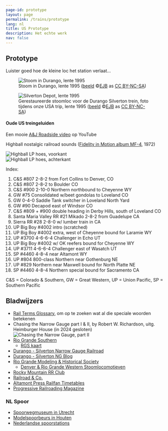 ```yaml
---
page-id: prototype
layout: page
permalink: /trains/prototype
lang: nl
title: US Prototype
description: Het echte werk
nav: false
---
```


## Prototype

Luister goed hoe de kleine loc het station verlaat...

<div class="row">
<div class="col-sm">
<figure><img src='{{ "/assets/img/trains2/a2y012.jpg" | relative_url }}' alt='Stoom in Durango, lente 1995' class='img-fluid'>
<figcaption class="kleiner">Stoom in Durango, lente 1995 (<a prefix="dct: https://purl.org/dc/terms/" href="https://purl.org/dc/dcmitype/Image" property="dct:title" rel="dct:type">beeld</a> &copy;<a prefix="cc: https://creativecommons.org/ns#" href="https://www.ebroerse.nl" property="cc:attributionName" rel="cc:attributionURL">EJB</a> as <a rel="license" href="https://creativecommons.org/licenses/by-nc-sa/4.0/">CC BY-NC-SA</a>)</figcaption></figure>
</div>
<div class="col-sm">
<figure>
<img src='{{ "/assets/img/trains2/a2y013.jpg" | relative_url }}' alt='Silverton Depot, lente 1995' class='img-fluid'>
<figcaption class="kleiner">Gerestaureerde stoomloc voor de Durango Silverton trein, foto tijdens onze USA trip, lente 1995 (<a prefix="dct: https://purl.org/dc/terms/" href="https://purl.org/dc/dcmitype/Image" property="dct:title" rel="dct:type">beeld</a> &copy;<a prefix="cc: https://creativecommons.org/ns#" href="https://www.ebroerse.nl" property="cc:attributionName" rel="cc:attributionURL">EJB</a> as <a rel="license" href="https://creativecommons.org/licenses/by-nc-sa/4.0/">CC BY-NC-SA</a>)</figcaption>
</figure>
</div>
</div>

<h4>Oude US treingeluiden</h4>

Een mooie [A&J Roadside video](https://youtu.be/6eEx6bTN7ok?feature=shared) op YouTube

Highball nostalgic railroad sounds ([Fidelity in Motion album MF-4](https://www.discogs.com/release/8567915-Jim-Ameche-Highball), 1972)

<div class="row">
<div class="col-sm">
<img src='{{ "/assets/img/trains2/IMG_9735-front.jpg" | relative_url }}' alt='Highball LP hoes, voorkant' class='img-fluid'>
</div>
<div class="col-sm">
<img src='{{ "/assets/img/trains2/IMG_9736-rear.jpg" | relative_url }}' alt='Highball LP hoes, achterkant' class='img-fluid'>
</div>
</div>

Index:

<ol>
<li>C&amp;S #807 2-8-2 from Fort Collins to Denver, CO</li>
<li>C&amp;S #807 2-8-2 to Boulder CO</li>
<li>C&amp;S #900 2-10-0 Northern northbound to Cheyenne WY</li>
<li>GW #75 Consolidated w/beet gondolas to Loveland CO</li>
<li>GW 0-4-0 Saddle Tank switcher in Loveland North Yard</li>
<li>GW #90 Decapod east of Windsor CO</li>
<li>C&amp;S #809 + #900 double heading in Derby Hills, south of Loveland CO</li>
<li>Santa Maria Valley RR #21 Mikado 2-8-2 from Guadelupe CA</li>
<li>Sierra RR #28 2-8-0 w/ lumber train in CA</li>
<li>UP Big Boy #4002 intro (scratched)</li>
<li>UP Big Boy #4002 extra, west of Cheyenne bound for Laramie WY</li>
<li>UP #3700 4-6-6-4 Challenger in Echo UT</li>
<li>UP Big Boy #4002 w/ OK reefers bound for Cheyenne WY</li>
<li>UP #3711 4-6-6-4 Challenger east of Wasatch UT</li>
<li>SP #4460 4-8-4 near Altamont WY</li>
<li>UP #804 800-class Northern near Gothenburg NE</li>
<li>UP #829 Northern near Maxwell bound for North Platte NE</li>
<li>SP #4460 4-8-4 Northern special bound for Sacramento CA</li>
</ol>

C&amp;S = Colorado &amp; Southern, GW = Great Western, UP = Union Pacific, SP = Southern Pacific

## Bladwijzers

<ul>
<li><a href="https://en.m.wikipedia.org/wiki/Glossary_of_rail_transport_terms">Rail Terms Glossary</a>, om op te zoeken wat al die speciale woorden betekenen</li>
<li>Chasing the Narrow Gauge part I &amp; II, by Robert W. Richardson, uitg. Heimburger House (in 2024 gesloten)<br>
<img src='{{ "/assets/img/trains2/RioGrandeVol2.jpg" | relative_url }}' alt='Chasing the Narrow Gauge, part II' class='img-fluid'>
</li>
<li><a href="https://nn3.tripod.com/index.htm">Rio Grande Southern</a>
<ul>
<li><a href="https://nn3.tripod.com/rgsmap.htm">RGS kaart</a></li>
</ul></li>
<li><a href="https://www.durangotrain.com/">Durango - Silverton Narrow Gauge Railroad</a></li>
<li><a href="https://www.durangotrain.com/blog/">Durango - Silverton NG Blog</a></li>
<li><a href="http://rgmhs.org/">Rio Grande Modeling &amp; Historical Society</a>
<ul>
<li><a href="https://www.drgw.net/info/Steam">Denver &amp; Rio Grande Western Stoomlocomotieven</a></li>
</ul></li>
<li><a href="https://www.rockymtnrrclub.org/">Rocky Mountain RR Club</a></li>
<li><a href="https://www.freiwald.com/">Railroad &amp; Co.</a></li>
<li><a href="https://www.altamontpress.com/">Altamont Press Railfan Timetables</a></li>
<li><a href="https://www.progressiverailroading.com/">Progressive Railroading Magazine</a></li>
</ul>

### NL Spoor

<ul>
<li><a href="https://www.spoorwegmuseum.nl/">Spoorwegmuseum in Utrecht</a></li>
<li><a href="https://www.modelspoorbeurs.nl/">Modelspoorbeurs in Houten</a></li>
<li><a href="https://www.stationsweb.nl/">Nederlandse spoorstations</a></li>
</ul>
